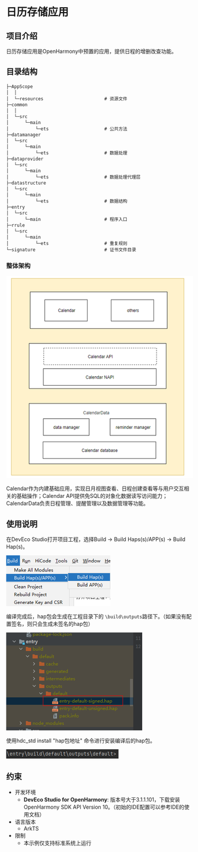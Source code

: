 # 日历存储应用

## 项目介绍

日历存储应用是OpenHarmony中预置的应用，提供日程的增删改查功能。

## 目录结构
```
├─AppScope
│  │  
│  └─resources                       # 资源文件 
├─common
│  │  
│  └─src
│      └─main  
│          └─ets                     # 公共方法            
├─datamanager 
│  └─src
│      └─main
│          └─ets                     # 数据处理                     
├─dataprovider
│  └─src
│      └─main
│          └─ets                     # 数据处理代理层         
├─datastructure 
│  └─src
│      └─main 
│          └─ets                     # 数据结构               
├─entry
│  └─src
│      └─main                        # 程序入口          
├─rrule
│  └─src
│      └─main
│          └─ets                     # 重复规则          
└─signature                          # 证书文件目录
```

### 整体架构

![](./figures/architecture.png)

Calendar作为内建基础应用，实现日月视图查看、日程创建查看等与用户交互相关的基础操作；Calendar API提供免SQL的对象化数据读写访问能力；CalendarData负责日程管理、提醒管理以及数据管理等功能。
  
## 使用说明

在DevEco Studio打开项目工程，选择Build → Build Haps(s)/APP(s) → Build Hap(s)。

![](./figures/build_haps.png)

编译完成后，hap包会生成在工程目录下的 `\build\outputs`路径下。（如果没有配置签名，则只会生成未签名的hap包）

![](./figures/build_output_dir_release.png)

使用hdc_std install "hap包地址" 命令进行安装编译后的hap包。

![](./figures/calendar_install.png)

## 约束
- 开发环境
   - **DevEco Studio for OpenHarmony**: 版本号大于3.1.1.101，下载安装OpenHarmony SDK API Version 10。（初始的IDE配置可以参考IDE的使用文档）
- 语言版本
   - ArkTS
- 限制
   - 本示例仅支持标准系统上运行



